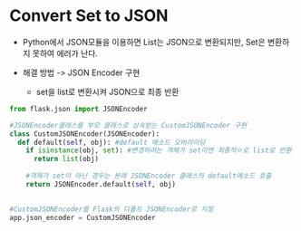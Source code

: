 # Convert Set to JSON

- Python에서 JSON모듈을 이용하면 List는 JSON으로 변환되지만, Set은 변환하지 못하여 에러가 난다.

- 해결 방법 -> JSON Encoder 구현
  - set을 list로 변환시켜 JSON으로 최종 반환

```python
from flask.json import JSONEncoder

#JSONEncoder클래스를 부모 클래스로 상속받는 CustomJSONEncoder 구현
class CustomJSONEncoder(JSONEncoder):
  def default(self, obj): #default 메소드 오버라이딩
    if isinstance(obj, set): #변경하려는 객체가 set이면 최종적ㅇ로 list로 반환
      return list(obj)
    
    #객체가 set이 아닌 경우는 본래 JSONEncoder 클래스의 default메소드 호출
    return JSONEncoder.default(self, obj)
  

#CustomJSONEncoder를 Flask의 디폴트 JSONEncoder로 지정
app.json_encoder = CustomJSONEncoder
```